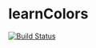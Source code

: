 # learnColors
[![Build Status](https://travis-ci.org/aukema/learnColors.svg?branch=master)](https://travis-ci.org/aukema/learnColors)
